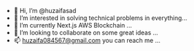 - 👋 Hi, I’m @huzaifasad
- 👀 I’m interested in solving technical problems in everything...
- 🌱 I’m currently Next.js AWS Blockchain ...
- 💞️ I’m looking to collaborate on some great ideas ...
- 📫 huzaifa084567@gmail.com you can reach me ...

<!---
huzaifasad/huzaifasad is a ✨ special ✨ repository because its `README.md` (this file) appears on your GitHub profile.
You can click the Preview link to take a look at your changes.
--->
